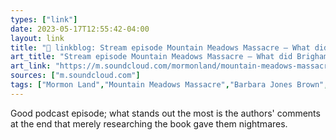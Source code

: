 ```yaml
---
types: ["link"]
date: 2023-05-17T12:55:42-04:00
layout: link
title: "🔗 linkblog: Stream episode Mountain Meadows Massacre — What did Brigham Young know and when did he know it? | Episode 286 by Mormon Land podcast | Listen online for free on SoundCloud'"
art_title: "Stream episode Mountain Meadows Massacre — What did Brigham Young know and when did he know it? | Episode 286 by Mormon Land podcast | Listen online for free on SoundCloud"
art_link: "https://m.soundcloud.com/mormonland/mountain-meadows-massacre-what-did-brigham-young-know-and-when-did-he-know-it-episode-286"
sources: ["m.soundcloud.com"]
tags: ["Mormon Land","Mountain Meadows Massacre","Barbara Jones Brown","Rick Turley"]
---
```

Good podcast episode; what stands out the most is the authors' comments at the end that merely researching the book gave them nightmares.  
 
